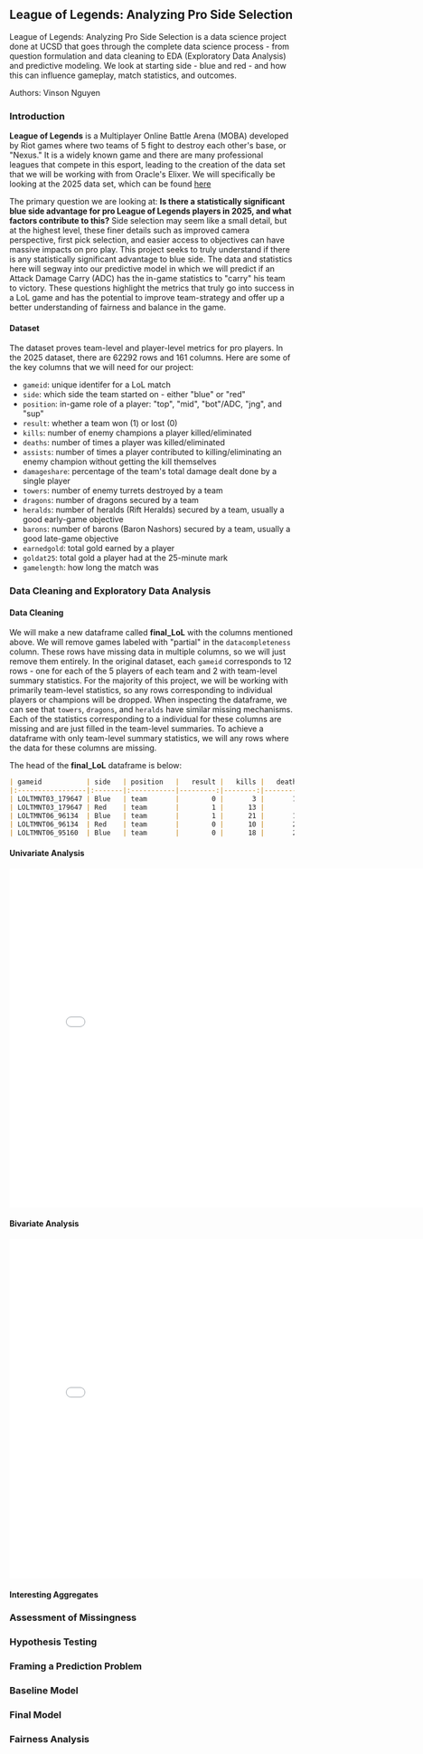 ## League of Legends: Analyzing Pro Side Selection
League of Legends: Analyzing Pro Side Selection is a data science project done at UCSD that goes through the complete data science process - from question formulation and data cleaning to EDA (Exploratory Data Analysis) and predictive modeling. We look at starting side - blue and red - and how this can influence gameplay, match statistics, and outcomes.

Authors: Vinson Nguyen

### Introduction
**League of Legends** is a Multiplayer Online Battle Arena (MOBA) developed by Riot games where two teams of 5 fight to destroy each other's base, or "Nexus." It is a widely known game and there are many professional leagues that compete in this esport, leading to the creation of the data set that we will be working with from Oracle's Elixer. We will specifically be looking at the 2025 data set, which can be found [here](https://oracleselixir.com/tools/downloads)

The primary question we are looking at: **Is there a statistically significant blue side advantage for pro League of Legends players in 2025, and what factors contribute to this?**
Side selection may seem like a small detail, but at the highest level, these finer details such as improved camera perspective, first pick selection, and easier access to objectives can have massive impacts on pro play. This project seeks to truly understand if there is any statistically significant advantage to blue side. 
The data and statistics here will segway into our predictive model in which we will predict if an Attack Damage Carry (ADC) has the in-game statistics to "carry" his team to victory.
These questions highlight the metrics that truly go into success in a LoL game and has the potential to improve team-strategy and offer up a better understanding of fairness and balance in the game.

#### Dataset
The dataset proves team-level and player-level metrics for pro players. In the 2025 dataset, there are 62292 rows and 161 columns. Here are some of the key columns that we will need for our project:
- `gameid`: unique identifer for a LoL match
- `side`: which side the team started on - either "blue" or "red"
- `position`: in-game role of a player: "top", "mid", "bot"/ADC, "jng", and "sup"
- `result`: whether a team won (1) or lost (0)
- `kills`: number of enemy champions a player killed/eliminated
- `deaths`: number of times a player was killed/eliminated
- `assists`: number of times a player contributed to killing/eliminating an enemy champion without getting the kill themselves
- `damageshare`: percentage of the team's total damage dealt done by a single player
- `towers`: number of enemy turrets destroyed by a team
- `dragons`: number of dragons secured by a team
- `heralds`: number of heralds (Rift Heralds) secured by a team, usually a good early-game objective
- `barons`: number of barons (Baron Nashors) secured by a team, usually a good late-game objective
- `earnedgold`: total gold earned by a player
- `goldat25`: total gold a player had at the 25-minute mark
- `gamelength`: how long the match was

### Data Cleaning and Exploratory Data Analysis
#### Data Cleaning
We will make a new dataframe called **final_LoL** with the columns mentioned above. We will remove games labeled with "partial" in the `datacompleteness` column. These rows have missing data in multiple columns, so we will just remove them entirely. In the original dataset, each `gameid` corresponds to 12 rows - one for each of the 5 players of each team and 2 with team-level summary statistics. For the majority of this project, we will be working with primarily team-level statistics, so any rows corresponding to individual players or champions will be dropped. 
When inspecting the dataframe, we can see that `towers`, `dragons`, and `heralds` have similar missing mechanisms. Each of the statistics corresponding to a individual for these columns are missing and are just filled in the team-level summaries. To achieve a dataframe with only team-level summary statistics, we will any rows where the data for these columns are missing.

The head of the **final_LoL** dataframe is below:
```markdown
| gameid           | side   | position   |   result |   kills |   deaths |   assists |   damageshare |   towers |   dragons |   heralds |   barons |   earnedgold |   goldat25 |   gamelength |   side_number |
|:-----------------|:-------|:-----------|---------:|--------:|---------:|----------:|--------------:|---------:|----------:|----------:|---------:|-------------:|-----------:|-------------:|--------------:|
| LOLTMNT03_179647 | Blue   | team       |        0 |       3 |       13 |         5 |           nan |        3 |         0 |         0 |        0 |        24639 |      39226 |         1592 |             1 |
| LOLTMNT03_179647 | Red    | team       |        1 |      13 |        3 |        36 |           nan |        9 |         2 |         1 |        1 |        36320 |      46192 |         1592 |             0 |
| LOLTMNT06_96134  | Blue   | team       |        1 |      21 |       11 |        53 |           nan |       11 |         3 |         1 |        1 |        43687 |      47876 |         1922 |             1 |
| LOLTMNT06_96134  | Red    | team       |        0 |      10 |       21 |        22 |           nan |        2 |         2 |         0 |        0 |        29697 |      39499 |         1922 |             0 |
| LOLTMNT06_95160  | Blue   | team       |        0 |      18 |       22 |        30 |           nan |        3 |         0 |         0 |        0 |        31835 |      42735 |         1782 |             1 |
```
#### Univariate Analysis
<iframe
  src="assets/plot1.html"
  width="800"
  height="600"
  frameborder="0"
></iframe>

#### Bivariate Analysis
<iframe
  src="assets/plot2.html"
  width="800"
  height="600"
  frameborder="0"
></iframe>


#### Interesting Aggregates

### Assessment of Missingness

### Hypothesis Testing

### Framing a Prediction Problem

### Baseline Model

### Final Model

### Fairness Analysis

